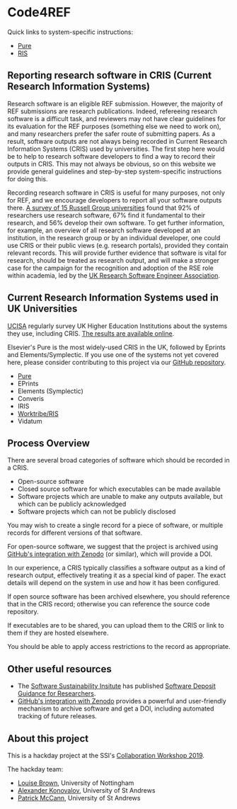 # Code4REF

Quick links to system-specific instructions:
- [Pure](pure.html)
- [RIS](RIS.html)

## Reporting research software in CRIS (Current Research Information Systems)

Research software is an eligible REF submission. However, the majority
of REF submissions are research publications. Indeed, refereeing
research software is a difficult task, and reviewers may not have
clear guidelines for its evaluation for the REF purposes (something
else we need to work on), and many researchers prefer the safer route
of submitting papers. As a result, software outputs are not always
being recorded in Current Research Information Systems (CRIS)
used by universities. The first step here would be to help to
research software developers to find a way to record their outputs
in CRIS. This may not always be obvious, so on this website we provide
general guidelines and step-by-step system-specific instructions for
doing this.

Recording research software in CRIS is useful for many purposes,
not only for REF, and we encourage developers to report all your
software outputs there.
[A survey of 15 Russell Group universities](https://www.software.ac.uk/blog/2014-12-04-its-impossible-conduct-research-without-software-say-7-out-10-uk-researchers)
found that 92% of researchers use research software, 67% find
it fundamental to their research, and 56% develop their own software.
To get further information, for example, an overview of all research software
developed at an institution, in the research group or by an individual
developer, one could use CRIS or their public views (e.g. research
portals), provided they contain relevant records. This will provide
further evidence that software is vital for research, should be treated
as research output, and will make a stronger case for the campaign
for the recognition and adoption of the RSE role within academia,
led by the [UK Research Software Engineer Association](https://rse.ac.uk/).

## Current Research Information Systems used in UK Universities

[UCISA](https://www.ucisa.ac.uk/) regularly survey UK Higher Education
Institutions about the systems they use, including CRIS. [The results are
available online](https://www.ucisa.ac.uk/bestpractice/surveys/cis).

Elsevier's Pure is the most widely-used CRIS in the UK, followed by Eprints and
Elements/Symplectic. If you use one of the systems not yet covered here, please
consider contributing to this project via our [GitHub
repository](https://github.com/code4ref/code4ref.github.io).

- [Pure](pure.html)
- EPrints
- Elements (Symplectic)
- Converis
- IRIS
- [Worktribe/RIS](RIS.html)
- Vidatum

## Process Overview

There are several broad categories of software which should be recorded in a
CRIS.

- Open-source software
- Closed source software for which executables can be made available
- Software projects which are unable to make any outputs available, but which
  can be publicly acknowledged
- Software projects which can not be publicly disclosed

You may wish to create a single record for a piece of software, or multiple
records for different versions of that software.

For open-source software, we suggest that the project is archived using
[GitHub's integration with Zenodo](https://guides.github.com/activities/citable-code/)
(or similar), which will provide a DOI.

In our experience, a CRIS typically classifies a software output as a kind of
research output, effectively treating it as a special kind of paper. The exact
details will depend on the system in use and how it has been configured.

If open source software has been archived elsewhere, you should reference that
in the CRIS record; otherwise you can reference the source code repository.

If executables are to be shared, you can upload them to the CRIS or link to
them if they are hosted elsewhere.

You should be able to apply access restrictions to the record as appropriate.

## Other useful resources

- The [Software Sustainability Insitute](https://software.ac.uk) has published [Software Deposit Guidance for Researchers](https://softwaresaved.github.io/software-deposit-guidance/).
- [GitHub's integration with Zenodo](https://guides.github.com/activities/citable-code/) provides a powerful and user-friendly mechanism to archive software and get a DOI, including automated tracking of future releases.

## About this project

This is a hackday project at the SSI's [Collaboration Workshop 2019](https://www.software.ac.uk/cw19).

The hackday team:

- [Louise Brown](https://www.nottingham.ac.uk/engineering/people/louise.brown), University of Nottingham
- [Alexander Konovalov](https://risweb.st-andrews.ac.uk/portal/en/persons/alexander-konovalov(fa3ee225-1bbd-408f-884a-f9a715bf86d5).html), University of St Andrews
- [Patrick McCann](https://risweb.st-andrews.ac.uk/portal/en/persons/paddy-mccann(6bfbed00-4430-4ffe-8aac-4033d19d0fd3).html), University of St Andrews
